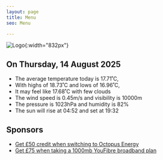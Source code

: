 ```yaml
---
layout: page
title: Menu
seo: Menu

---
```


![Logo](/images/logo.jpg){:width="832px"}

<!-- weather_marker starts -->
## On Thursday, 14 August 2025

- The average temperature today is 17.71˚C,
- With highs of 18.73˚C and lows of 16.96˚C,
- It may feel like 17.68˚C with few clouds
- The wind speed is 0.45m/s and visibility is 10000m
- The pressure is 1023hPa and humidity is 82%
- The sun will rise at 04:52 and set at 19:32

<!-- weather_marker ends -->

## Sponsors

- [Get £50 credit when switching to Octopus Energy](https://bit.ly/3oD1nnS)
- [Get £75 when taking a 1000mb YouFibre broadband plan](https://aklam.io/91zWhU?)
